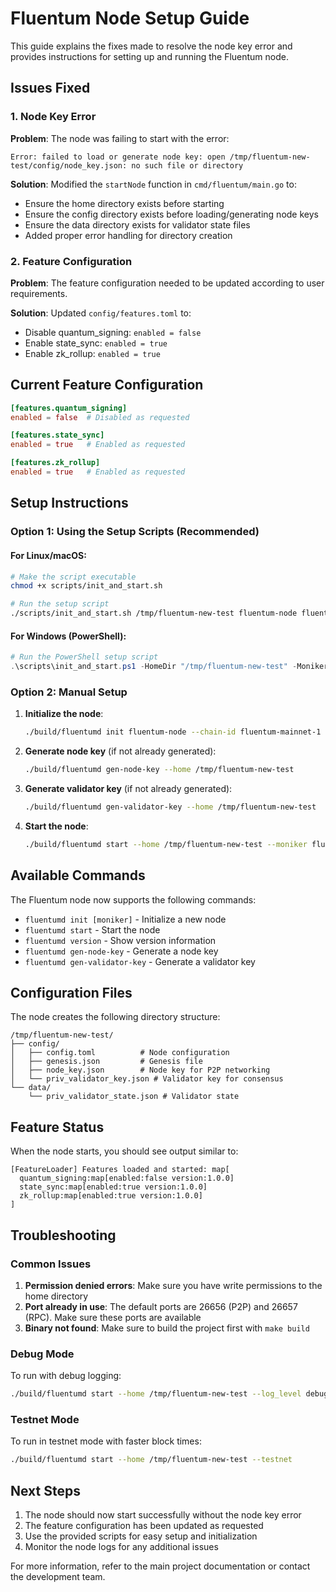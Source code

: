 # Fluentum Node Setup Guide

This guide explains the fixes made to resolve the node key error and provides instructions for setting up and running the Fluentum node.

## Issues Fixed

### 1. Node Key Error
**Problem**: The node was failing to start with the error:
```
Error: failed to load or generate node key: open /tmp/fluentum-new-test/config/node_key.json: no such file or directory
```

**Solution**: Modified the `startNode` function in `cmd/fluentum/main.go` to:
- Ensure the home directory exists before starting
- Ensure the config directory exists before loading/generating node keys
- Ensure the data directory exists for validator state files
- Added proper error handling for directory creation

### 2. Feature Configuration
**Problem**: The feature configuration needed to be updated according to user requirements.

**Solution**: Updated `config/features.toml` to:
- Disable quantum_signing: `enabled = false`
- Enable state_sync: `enabled = true`
- Enable zk_rollup: `enabled = true`

## Current Feature Configuration

```toml
[features.quantum_signing]
enabled = false  # Disabled as requested

[features.state_sync]
enabled = true   # Enabled as requested

[features.zk_rollup]
enabled = true   # Enabled as requested
```

## Setup Instructions

### Option 1: Using the Setup Scripts (Recommended)

#### For Linux/macOS:
```bash
# Make the script executable
chmod +x scripts/init_and_start.sh

# Run the setup script
./scripts/init_and_start.sh /tmp/fluentum-new-test fluentum-node fluentum-mainnet-1 false
```

#### For Windows (PowerShell):
```powershell
# Run the PowerShell setup script
.\scripts\init_and_start.ps1 -HomeDir "/tmp/fluentum-new-test" -Moniker "fluentum-node" -ChainId "fluentum-mainnet-1" -Testnet $false
```

### Option 2: Manual Setup

1. **Initialize the node**:
   ```bash
   ./build/fluentumd init fluentum-node --chain-id fluentum-mainnet-1 --home /tmp/fluentum-new-test
   ```

2. **Generate node key** (if not already generated):
   ```bash
   ./build/fluentumd gen-node-key --home /tmp/fluentum-new-test
   ```

3. **Generate validator key** (if not already generated):
   ```bash
   ./build/fluentumd gen-validator-key --home /tmp/fluentum-new-test
   ```

4. **Start the node**:
   ```bash
   ./build/fluentumd start --home /tmp/fluentum-new-test --moniker fluentum-node --chain-id fluentum-mainnet-1
   ```

## Available Commands

The Fluentum node now supports the following commands:

- `fluentumd init [moniker]` - Initialize a new node
- `fluentumd start` - Start the node
- `fluentumd version` - Show version information
- `fluentumd gen-node-key` - Generate a node key
- `fluentumd gen-validator-key` - Generate a validator key

## Configuration Files

The node creates the following directory structure:
```
/tmp/fluentum-new-test/
├── config/
│   ├── config.toml          # Node configuration
│   ├── genesis.json         # Genesis file
│   ├── node_key.json        # Node key for P2P networking
│   └── priv_validator_key.json # Validator key for consensus
└── data/
    └── priv_validator_state.json # Validator state
```

## Feature Status

When the node starts, you should see output similar to:
```
[FeatureLoader] Features loaded and started: map[
  quantum_signing:map[enabled:false version:1.0.0] 
  state_sync:map[enabled:true version:1.0.0] 
  zk_rollup:map[enabled:true version:1.0.0]
]
```

## Troubleshooting

### Common Issues

1. **Permission denied errors**: Make sure you have write permissions to the home directory
2. **Port already in use**: The default ports are 26656 (P2P) and 26657 (RPC). Make sure these ports are available
3. **Binary not found**: Make sure to build the project first with `make build`

### Debug Mode

To run with debug logging:
```bash
./build/fluentumd start --home /tmp/fluentum-new-test --log_level debug
```

### Testnet Mode

To run in testnet mode with faster block times:
```bash
./build/fluentumd start --home /tmp/fluentum-new-test --testnet
```

## Next Steps

1. The node should now start successfully without the node key error
2. The feature configuration has been updated as requested
3. Use the provided scripts for easy setup and initialization
4. Monitor the node logs for any additional issues

For more information, refer to the main project documentation or contact the development team. 